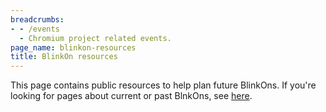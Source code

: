 ```yaml
---
breadcrumbs:
- - /events
  - Chromium project related events.
page_name: blinkon-resources
title: BlinkOn resources
---
```


This page contains public resources to help plan future BlinkOns. If you're
looking for pages about current or past BlnkOns, see [here](/events).